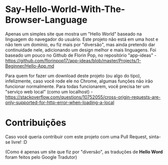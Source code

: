 # Say-Hello-World-With-The-Browser-Language


Apenas um simples site que mostra um "Hello World" baseado na linguagem do navegador do usuário. Este projeto não está em uma host e não tem um domínio, eu fiz mais por "diversão", mas ainda pretendo dar continuidade nele, adicionando um design melhor e mais linguagens.
Foi baseado um pouco no Github de Florin Pop, no repositório "app-ideas" - https://github.com/florinpop17/app-ideas/blob/master/Projects/1-Beginner/Hello-App.md


Para quem for fazer um download deste projeto (ou algo do tipo), infelizmente, caso você rode ele no Chrome, algumas funções não irão funcionar normalmente. Para todas funcionarem, você precisa ter um "serviço web local" (como um localhost) - https://stackoverflow.com/questions/10752055/cross-origin-requests-are-only-supported-for-http-error-when-loading-a-local




 # Contribuições
 Caso você queria contribuir com este projeto com uma Pull Request, sinta-se livre! :D

(Como é apenas um site que fiz por "diversão", as traduções de **Hello Word** foram feitos pelo Google Tradutor)
